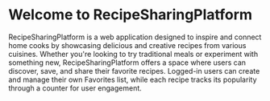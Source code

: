 # Welcome to RecipeSharingPlatform 
RecipeSharingPlatform is a web application designed to inspire and connect home cooks by showcasing delicious and creative recipes from various cuisines. Whether you're looking to try traditional meals or experiment with something new, RecipeSharingPlatform offers a space where users can discover, save, and share their favorite recipes. Logged-in users can create and manage their own Favorites list, while each recipe tracks its popularity through a counter for user engagement.
